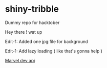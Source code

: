 # shiny-tribble
Dummy repo for hacktober

Hey there !
wat up 


Edit-1:
Added one jpg file for background

Edit-1:
Add lazy loading ( like that's gonna help )

[Marvel dev api](https://marvelapp.com/developers)
